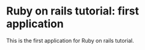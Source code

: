 # Ruby on rails tutorial: first application

This is the first application for Ruby on rails tutorial.